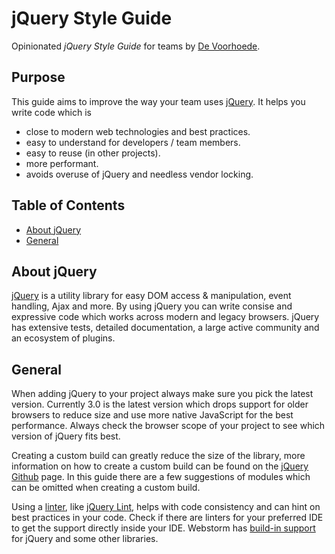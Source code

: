 # jQuery Style Guide

Opinionated *jQuery Style Guide* for teams by [De Voorhoede](https://twitter.com/devoorhoede).

## Purpose

This guide aims to improve the way your team uses [jQuery](http://jquery.com/). It helps you write code which is

* close to modern web technologies and best practices.
* easy to understand for developers / team members.
* easy to reuse (in other projects).
* more performant.
* avoids overuse of jQuery and needless vendor locking.


## Table of Contents

* [About jQuery](#about-jquery)
* [General](#general)

## About jQuery

[jQuery](http://jquery.com/) is a utility library for easy DOM access & manipulation, event handling, Ajax and more. By using jQuery you can write consise and expressive code which works across modern and legacy browsers. jQuery has extensive tests, detailed documentation, a large active community and an ecosystem of plugins.

## General

When adding jQuery to your project always make sure you pick the latest version.
Currently 3.0 is the latest version which drops support for older browsers to reduce size and use more native JavaScript for the best performance.
Always check the browser scope of your project to see which version of jQuery fits best.

Creating a custom build can greatly reduce the size of the library, more information on how to create a custom build can be found on the [jQuery Github](https://github.com/jquery/jquery#how-to-build-your-own-jquery) page. In this guide there are a few suggestions of modules which can be omitted when creating a custom build.

Using a [linter](https://en.wikipedia.org/wiki/Lint_(software)), like [jQuery Lint](http://james.padolsey.com/javascript/jquery-lint/), helps with code consistency and can hint on best practices in your code. Check if there are linters for your preferred IDE to get the support directly inside your IDE. Webstorm has [build-in support](https://www.jetbrains.com/help/webstorm/2016.1/configuring-javascript-libraries.html) for jQuery and some other libraries.
